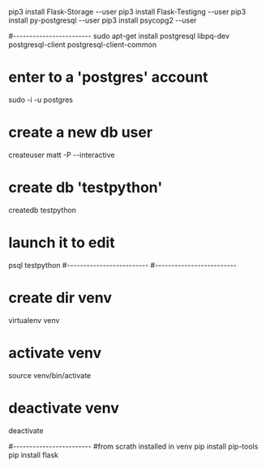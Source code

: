 pip3 install Flask-Storage --user
pip3 install Flask-Testigng --user
pip3 install py-postgresql --user
pip3 install psycopg2 --user

#------------------------
sudo apt-get install postgresql libpq-dev postgresql-client postgresql-client-common

# enter to a 'postgres' account
sudo -i -u postgres

# create a new db user
createuser matt -P --interactive 

# create db 'testpython'
createdb testpython

# launch it to edit
psql testpython
#-------------------------
#-------------------------
# create dir venv 
virtualenv venv

# activate venv
source venv/bin/activate

# deactivate venv
deactivate

#------------------------ 
#from scrath installed in venv
pip install pip-tools
pip install flask